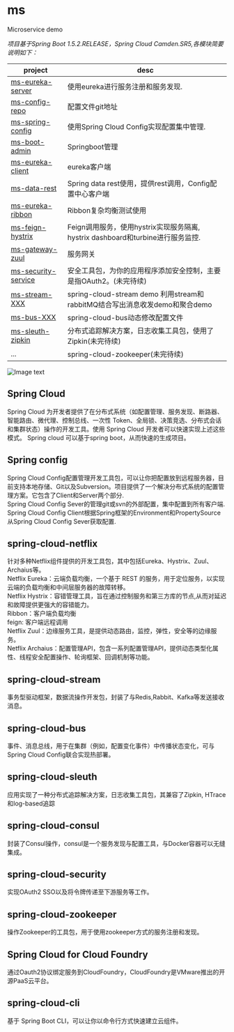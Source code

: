 # ms
Microservice demo

_项目基于Spring Boot 1.5.2.RELEASE，Spring Cloud Camden.SR5,各模块简要说明如下：_  

|project|desc|  
|---|---|  
|[ms-eureka-server](ms-eureka-server)|使用eureka进行服务注册和服务发现.|  
|[ms-config-repo](ms-config-repo)|配置文件git地址|  
|[ms-spring-config](ms-spring-config)|使用Spring Cloud Config实现配置集中管理.|  
|[ms-boot-admin](ms-boot-admin)|Springboot管理|  
|[ms-eureka-client](ms-eureka-client)|eureka客户端|  
|[ms-data-rest](ms-data-rest)|Spring data rest使用，提供rest调用，Config配置中心客户端|  
|[ms-eureka-ribbon](ms-eureka-ribbon)|Ribbon复杂均衡测试使用|  
|[ms-feign-hystrix](ms-feign-hystrix)|Feign调用服务，使用hystrix实现服务隔离, hystrix dashboard和turbine进行服务监控.|  
|[ms-gateway-zuul](ms-gateway-zuul)|服务网关|  
|[ms-security-service](ms-security-service)|安全工具包，为你的应用程序添加安全控制，主要是指OAuth2。(未完待续)|  
|[ms-stream-XXX](ms-stream-send)|spring-cloud-stream demo 利用stream和rabbitMQ结合写出消息收发demo和聚合demo|  
|[ms-bus-XXX](ms-bus-server)|spring-cloud-bus动态修改配置文件| 
|[ms-sleuth-zipkin](ms-feign-hystrix)|分布式追踪解决方案，日志收集工具包，使用了Zipkin(未完待续)|  
|...|spring-cloud-zookeeper(未完待续)|  



     
![Image text](https://github.com/miozeng/ms/blob/master/ms.png)

      


## Spring Cloud 
Spring Cloud 为开发者提供了在分布式系统（如配置管理、服务发现、断路器、智能路由、微代理、控制总线、一次性 Token、全局锁、决策竞选、分布式会话和集群状态）操作的开发工具。使用 Spring Cloud 开发者可以快速实现上述这些模式。
Spring cloud 可以基于spring boot，从而快速的生成项目。

## Spring config
Spring Cloud Config配置管理开发工具包，可以让你把配置放到远程服务器，目前支持本地存储、Git以及Subversion。项目提供了一个解决分布式系统的配置管理方案。它包含了Client和Server两个部分.    
Spring Cloud Config Sever的管理git或svn的外部配置，集中配置到所有客户端.        
Spring Cloud Config Client根据Spring框架的Environment和PropertySource从Spring Cloud Config Sever获取配置.     

## spring-cloud-netflix
针对多种Netflix组件提供的开发工具包，其中包括Eureka、Hystrix、Zuul、Archaius等。  
Netflix Eureka：云端负载均衡，一个基于 REST 的服务，用于定位服务，以实现云端的负载均衡和中间层服务器的故障转移。  
Netflix Hystrix：容错管理工具，旨在通过控制服务和第三方库的节点,从而对延迟和故障提供更强大的容错能力。   
Ribbon：客户端负载均衡  
feign: 客户端远程调用   
Netflix Zuul：边缘服务工具，是提供动态路由，监控，弹性，安全等的边缘服务。  
Netflix Archaius：配置管理API，包含一系列配置管理API，提供动态类型化属性、线程安全配置操作、轮询框架、回调机制等功能。  

## spring-cloud-stream
事务型驱动框架，数据流操作开发包，封装了与Redis,Rabbit、Kafka等发送接收消息。

## spring-cloud-bus
事件、消息总线，用于在集群（例如，配置变化事件）中传播状态变化，可与Spring Cloud Config联合实现热部署。

## spring-cloud-sleuth
应用实现了一种分布式追踪解决方案，日志收集工具包，其兼容了Zipkin, HTrace和log-based追踪

## spring-cloud-consul
封装了Consul操作，consul是一个服务发现与配置工具，与Docker容器可以无缝集成。

## spring-cloud-security
实现OAuth2 SSO以及将令牌传递至下游服务等工作。

## spring-cloud-zookeeper
操作Zookeeper的工具包，用于使用zookeeper方式的服务注册和发现。

## Spring Cloud for Cloud Foundry
通过Oauth2协议绑定服务到CloudFoundry，CloudFoundry是VMware推出的开源PaaS云平台。

## spring-cloud-cli
基于 Spring Boot CLI，可以让你以命令行方式快速建立云组件。
